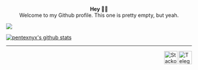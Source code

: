 <p align="center">
  <b>Hey ✌🏻</b></br>
  Welcome to my Github profile. This one is pretty empty, but yeah.
</p>

![](https://lingtalfi.com/services/pngtext?color=cc0000&amp;size=10&amp;text=Hello%20World)  



<!--
**PXNX/PXNX** is a ✨ _special_ ✨ repository because its `README.md` (this file) appears on your GitHub profile.

Here are some ideas to get you started:

- 🔭 I’m currently working on ...
- 🌱 I’m currently learning ...
- 👯 I’m looking to collaborate on ...
- 🤔 I’m looking for help with ...
- 💬 Ask me about ...
- 📫 How to reach me: ...
- 😄 Pronouns: ...
- ⚡ Fun fact: ...
-->

[![pentexnyx's github stats](https://github-readme-stats.vercel.app/api?username=PXNX)](https://github.com/PXNX)  



---
<a href="https://t.me/pentexnyx"><img align="right" alt="Telegram icon" width="36px" src="https://upload.wikimedia.org/wikipedia/commons/thumb/8/82/Telegram_logo.svg/600px-Telegram_logo.svg.png"/></a><a href="https://stackoverflow.com/users/10905230/pentexnyx"><img align="right" alt="Stackoverflow icon" width="36px" src="https://image.flaticon.com/icons/png/512/2111/2111628.png"/></a>

